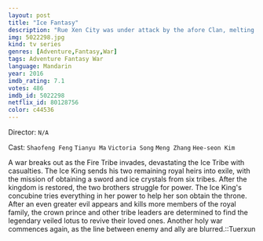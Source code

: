 ```yaml
---
layout: post
title: "Ice Fantasy"
description: "Rue Xen City was under attack by the afore Clan, melting the Ice Curtain built thousands of a years ago to protect the Ice Clan from future Fire Clan disputes. Ko Sua, with help from Kingdon Gaurdian, Li Luo, were now on a journey to retrieve the Six Crystal Leaves in order to restore the great Ice Curtain before Fire King Hou Yi took over and united the three kingdoms..."
img: 5022298.jpg
kind: tv series
genres: [Adventure,Fantasy,War]
tags: Adventure Fantasy War 
language: Mandarin
year: 2016
imdb_rating: 7.1
votes: 486
imdb_id: 5022298
netflix_id: 80128756
color: c44536
---
```

Director: `N/A`  

Cast: `Shaofeng Feng` `Tianyu Ma` `Victoria Song` `Meng Zhang` `Hee-seon Kim` 

A war breaks out as the Fire Tribe invades, devastating the Ice Tribe with casualties. The Ice King sends his two remaining royal heirs into exile, with the mission of obtaining a sword and ice crystals from six tribes. After the kingdom is restored, the two brothers struggle for power. The Ice King's concubine tries everything in her power to help her son obtain the throne. After an even greater evil appears and kills more members of the royal family, the crown prince and other tribe leaders are determined to find the legendary veiled lotus to revive their loved ones. Another holy war commences again, as the line between enemy and ally are blurred.::Tuerxun